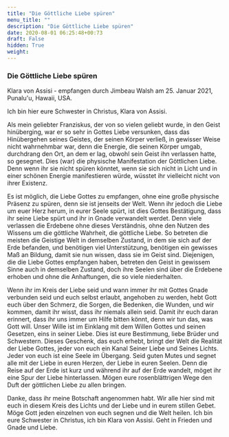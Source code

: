 ```yaml
---
title: "Die Göttliche Liebe spüren"
menu_title: ""
description: "Die Göttliche Liebe spüren"
date: 2020-08-01 06:25:48+00:73
draft: False
hidden: True
weight:
---
```

### Die Göttliche Liebe spüren

Klara von Assisi - empfangen durch Jimbeau Walsh am 25. Januar 2021, Punalu'u, Hawaii, USA.

Ich bin hier eure Schwester in Christus, Klara von Assisi.

Als mein geliebter Franziskus, der von so vielen geliebt wurde, in den Geist hinüberging, war er so sehr in Gottes Liebe versunken, dass das Hinübergehen seines Geistes, der seinen Körper verließ, in gewisser Weise nicht wahrnehmbar war, denn die Energie, die seinen Körper umgab, durchdrang den Ort, an dem er lag, obwohl sein Geist ihn verlassen hatte, so gesegnet. Dies (war) die physische Manifestation der Göttlichen Liebe. Denn wenn ihr sie nicht spüren könntet, wenn sie sich nicht in Licht und in einer schönen Energie manifestieren würde, wüsstet ihr vielleicht nicht von ihrer Existenz.

Es ist möglich, die Liebe Gottes zu empfangen, ohne eine große physische Präsenz zu spüren, denn sie ist jenseits der Welt. Wenn ihr jedoch die Liebe um euer Herz herum, in eurer Seele spürt, ist dies Gottes Bestätigung, dass ihr seine Liebe spürt und ihr in Gnade verwandelt werdet. Denn viele verlassen die Erdebene ohne dieses Verständnis, ohne den Nutzen des Wissens um die göttliche Wahrheit, die göttliche Liebe. So betreten die meisten die Geistige Welt in demselben Zustand, in dem sie sich auf der Erde befanden, und benötigen viel Unterstützung, benötigen ein gewisses Maß an Bildung, damit sie nun wissen, dass sie im Geist sind. Diejenigen, die die Liebe Gottes empfangen haben, betreten den Geist in gewissem Sinne auch in demselben Zustand, doch ihre Seelen sind über die Erdebene erhoben und ohne die Anhaftungen, die so viele niederhalten.

Wenn ihr im Kreis der Liebe seid und wann immer ihr mit Gottes Gnade verbunden seid und euch selbst erlaubt, angehoben zu werden, hebt Gott euch über den Schmerz, die Sorgen, die Bedenken, die Wunden, und wir kommen, damit ihr wisst, dass ihr niemals allein seid. Damit ihr euch daran erinnert, dass ihr uns immer um Hilfe bitten könnt, denn wir tun das, was Gott will. Unser Wille ist im Einklang mit dem Willen Gottes und seinen Gesetzen, eins in seiner Liebe. Dies ist eure Bestimmung, liebe Brüder und Schwestern. Dieses Geschenk, das euch erhebt, bringt der Welt die Realität der Liebe Gottes, jeder von euch ein Kanal Seiner Liebe und Seines Lichts. Jeder von euch ist eine Seele im Übergang. Seid guten Mutes und segnet alle mit der Liebe in euren Herzen, der Liebe in euren Seelen. Denn die Reise auf der Erde ist kurz und während ihr auf der Erde wandelt, möget ihr eine Spur der Liebe hinterlassen. Mögen eure rosenblättrigen Wege den Duft der göttlichen Liebe zu allen bringen.

Danke, dass ihr meine Botschaft angenommen habt. Wir alle hier sind mit euch in diesem Kreis des Lichts und der Liebe und in eurem stillen Gebet. Möge Gott jeden einzelnen von euch segnen und die Welt heilen. Ich bin eure Schwester in Christus, ich bin Klara von Assisi. Geht in Frieden und Gnade und Liebe.

